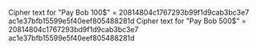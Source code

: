 Cipher text for "Pay Bob 100$" = 20814804c1767293b99f1d9cab3bc3e7 ac1e37bfb15599e5f40eef805488281d
Cipher text for "Pay Bob 500$" = 20814804c1767293bd9f1d9cab3bc3e7 ac1e37bfb15599e5f40eef805488281d



